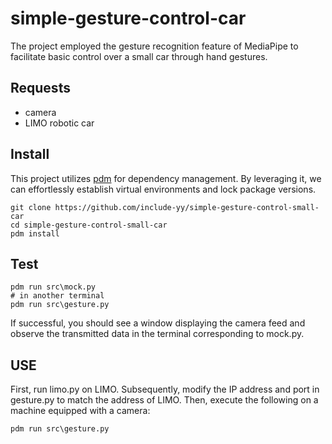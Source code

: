# simple-gesture-control-car

The project employed the gesture recognition feature of MediaPipe to facilitate basic control over a small car through hand gestures.

## Requests

- camera
- LIMO robotic car

## Install

This project utilizes [pdm](https://pdm.fming.dev/latest/) for dependency management. By leveraging it, we can effortlessly establish virtual environments and lock package versions.

```
git clone https://github.com/include-yy/simple-gesture-control-small-car
cd simple-gesture-control-small-car
pdm install
```

## Test

```
pdm run src\mock.py
# in another terminal
pdm run src\gesture.py
```

If successful, you should see a window displaying the camera feed and observe the transmitted data in the terminal corresponding to mock.py.

## USE

First, run limo.py on LIMO. Subsequently, modify the IP address and port in gesture.py to match the address of LIMO. Then, execute the following on a machine equipped with a camera:

```
pdm run src\gesture.py
```
